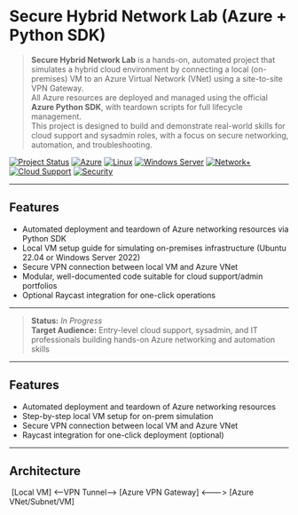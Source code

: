 # Secure Hybrid Network Lab (Azure + Python SDK)
> **Secure Hybrid Network Lab** is a hands-on, automated project that simulates a hybrid cloud environment by connecting a local (on-premises) VM to an Azure Virtual Network (VNet) using a site-to-site VPN Gateway.  
All Azure resources are deployed and managed using the official **Azure Python SDK**, with teardown scripts for full lifecycle management.  
This project is designed to build and demonstrate real-world skills for cloud support and sysadmin roles, with a focus on secure networking, automation, and troubleshooting.


[![Project Status](https://img.shields.io/badge/Status-In%20Progress-yellow.svg)](https://github.com/yourusername/secure-hybrid-network-lab)
[![Azure](https://img.shields.io/badge/Azure-Network-blue.svg)](https://azure.microsoft.com)
[![Linux](https://img.shields.io/badge/Linux-Ubuntu%2022.04-orange.svg)](https://ubuntu.com)
[![Windows Server](https://img.shields.io/badge/Windows%20Server-2022-blue.svg)](https://www.microsoft.com/windows-server)
[![Network+](https://img.shields.io/badge/CompTIA-Network%2B-green.svg)](https://www.comptia.org/certifications/network)
[![Cloud Support](https://img.shields.io/badge/Cloud-Support%2FAdmin-important.svg)](https://learn.microsoft.com/en-us/azure/networking/)
[![Security](https://img.shields.io/badge/Security-Hardened-red.svg)](https://www.cisa.gov/uscert/bsi/articles/best-practices)

---

## Features

-  Automated deployment and teardown of Azure networking resources via Python SDK
-  Local VM setup guide for simulating on-premises infrastructure (Ubuntu 22.04 or Windows Server 2022)
-  Secure VPN connection between local VM and Azure VNet
-  Modular, well-documented code suitable for cloud support/admin portfolios
-  Optional Raycast integration for one-click operations

---

> **Status:** _In Progress_  
> **Target Audience:** Entry-level cloud support, sysadmin, and IT professionals building hands-on Azure networking and automation skills

---

## Features

-  Automated deployment and teardown of Azure networking resources
-  Step-by-step local VM setup for on-prem simulation
-  Secure VPN connection between local VM and Azure VNet
-  Raycast integration for one-click deployment (optional)

---

## Architecture

 [Local VM] <--VPN Tunnel--> [Azure VPN Gateway] <---> [Azure VNet/Subnet/VM]

